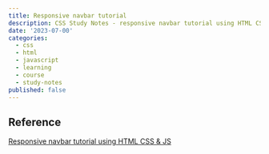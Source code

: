 ```yaml
---
title: Responsive navbar tutorial
description: CSS Study Notes - responsive navbar tutorial using HTML CSS & JS
date: '2023-07-00'
categories:
  - css
  - html
  - javascript
  - learning
  - course
  - study-notes
published: false
---
```


## Reference

[Responsive navbar tutorial using HTML CSS & JS](https://www.youtube.com/watch?v=HbBMp6yUXO0)
